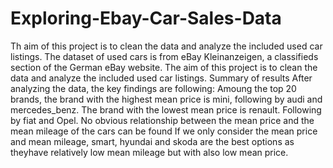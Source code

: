 # Exploring-Ebay-Car-Sales-Data
Th aim of this project is to clean the data and analyze the included used car listings. The dataset of used cars is from eBay Kleinanzeigen, a classifieds section of the German eBay website. The aim of this project is to clean the data and analyze the included used car listings.  Summary of results After analyzing the data, the key findings are following:  Amoung the top 20 brands, the brand with the highest mean price is mini, following by audi and mercedes_benz. The brand with the lowest mean price is renault. Following by fiat and Opel. No obvious relationship between the mean price and the mean mileage of the cars can be found If we only consider the mean price and mean mileage, smart, hyundai and skoda are the best options as theyhave relatively low mean mileage but with also low mean price.

